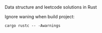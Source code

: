 
Data structure and leetcode solutions in Rust


Ignore waning when build project:

```
cargo rustc -- -Awarnings
```